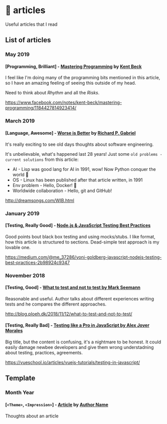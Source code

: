 # 📝 articles
Useful articles that I read

## List of articles

### May 2019

#### **[Programming, Brilliant]** - [Mastering Programming](https://www.facebook.com/notes/kent-beck/mastering-programming/1184427814923414/) by [Kent Beck](https://www.facebook.com/kentlbeck)
I feel like I'm doing many of the programming bits mentioned in this article, so I have an amazing feeling of seeing this outside of my head.

Need to think about *Rhythm* and all the *Risks*.

https://www.facebook.com/notes/kent-beck/mastering-programming/1184427814923414/

### March 2019

#### **[Language, Awesome]** - [Worse is Better](http://dreamsongs.com/WIB.html) by [Richard P. Gabriel](http://dreamsongs.com/)
It's really exciting to see old days thoughts about software engineering.

It's unbelievable, what's happened last 28 years! Just some `old problems - current solutions` from this article:

- AI - Lisp was good lang for AI in 1991, wow! Now Python conquer the world 🐍
- OS - Linux has been published after that article written, in 1991
- Env problem - Hello, Docker! 🐋
- Worldwide collaboration - Hello, git and GitHub!

http://dreamsongs.com/WIB.html

### January 2019

#### **[Testing, Really Good]** - [Node.js & JavaScript Testing Best Practices](https://medium.com/@me_37286/yoni-goldberg-javascript-nodejs-testing-best-practices-2b98924c9347)
Good points bout black box testing and using mocks/stubs. I like format, how this article is structured to sections. Dead-simple test approach is my lovable one.

https://medium.com/@me_37286/yoni-goldberg-javascript-nodejs-testing-best-practices-2b98924c9347

### November 2018 

#### **[Testing, Good]** - [What to test and not to test by Mark Seemann](http://blog.ploeh.dk/2018/11/12/what-to-test-and-not-to-test/)
Reasonable and useful. Author talks about different experiences writing tests and he compares the different approaches.

http://blog.ploeh.dk/2018/11/12/what-to-test-and-not-to-test/

#### **[Testing,  Really Bad]** - [Testing like a Pro in JavaScript by Alex Jover Morales](https://vueschool.io/articles/vuejs-tutorials/testing-in-javascript/)
Big title, but the content is confusing, it's a nightmare to be honest. It could easily damage newbee developers and give them wrong understadning about testing, practices, agreements.

https://vueschool.io/articles/vuejs-tutorials/testing-in-javascript/

## Template

### Month Year

#### **[`<Theme>`, `<Impression>`]** - [Article](https://github.com/igolopolosov/articles) by [Author Name](https://github.com/igolopolosov)
Thoughts about an article


